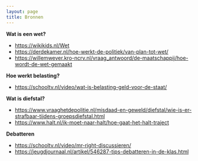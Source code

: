 ```yaml
---
layout: page
title: Bronnen
---
```


<p><strong>Wat is een wet?</strong>
<ul>
<li><a href="https://wikikids.nl/Wet">https://wikikids.nl/Wet</a></li>
<li><a href="https://derdekamer.nl/hoe-werkt-de-politiek/van-plan-tot-wet">https://derdekamer.nl/hoe-werkt-de-politiek/van-plan-tot-wet/</a></li>
<li><a href="https://willemwever.kro-ncrv.nl/vraag_antwoord/de-maatschappij/hoe-wordt-de-wet-gemaakt">https://willemwever.kro-ncrv.nl/vraag_antwoord/de-maatschappij/hoe-wordt-de-wet-gemaakt</a></li>
</ul>
<p>

<p><strong>Hoe werkt belasting?</strong>
<ul><li><a href="https://schooltv.nl/video/wat-is-belasting-geld-voor-de-staat">https://schooltv.nl/video/wat-is-belasting-geld-voor-de-staat/</a></li></ul>
</p>

<p><strong>Wat is diefstal?</strong>
<ul>
<li><a href="https://www.vraaghetdepolitie.nl/misdaad-en-geweld/diefstal/wie-is-er-strafbaar-tijdens-groepsdiefstal.html">https://www.vraaghetdepolitie.nl/misdaad-en-geweld/diefstal/wie-is-er-strafbaar-tijdens-groepsdiefstal.html</a></li>
<li><a href="https://www.halt.nl/ik-moet-naar-halt/hoe-gaat-het-halt-traject">https://www.halt.nl/ik-moet-naar-halt/hoe-gaat-het-halt-traject</a></li>
</ul>
</p>

<p><strong>Debatteren</strong>
<ul>
<li><a href="https://schooltv.nl/video/mr-right-discussieren">https://schooltv.nl/video/mr-right-discussieren/</a></li>
<li><a href="https://jeugdjournaal.nl/artikel/546287-tips-debatteren-in-de-klas.html">https://jeugdjournaal.nl/artikel/546287-tips-debatteren-in-de-klas.html</a></li>
</ul>
</p>